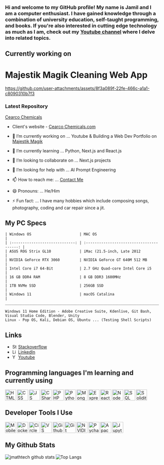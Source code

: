 ### Hi and welcome to my GitHub profile! My name is Jamil and I am a computer enthusiast. I have gained knowledge through a combination of university education, self-taught programming, and books. If you're also interested in cutting edge technology as much as I am, check out my <a href="https://www.youtube.com/channel/UCa188a_sfeGL69KswFdP1tA?sub_confirmation=1">Youtube channel</a> where I delve into related topics.

## Currently working on
# Majestik Magik Cleaning Web App
https://github.com/user-attachments/assets/8f3a089f-22fe-466c-a1a1-c8090310b7f3


### Latest Repository
<a href="https://github.com/jmathtech/Cearco">Cearco Chemicals</a>
- Client's website - <a href="https://www.cearcochemicals.com">Cearco Chemicals.com</a>

- 🔭 I’m currently working on ... Youtube & Building a Web Dev Portfolio on [Majestik Magik](https://www.majestikmagik.com)
- 🌱 I’m currently learning ... Python, Next.js and React.js
- 👯 I’m looking to collaborate on ... Next.js projects
- 🤔 I’m looking for help with ... AI Prompt Engineering
- 📫 How to reach me: ... [Contact Me](mailto:jamil.matheny@majestikmagik.com)
- 😄 Pronouns: ... He/Him
- ⚡ Fun fact: ... I have many hobbies which include composing songs, photography, coding and car repair since a jit.

## My PC Specs
```
| Windows OS                      | MAC OS                                    |
| :-----------------------------: | :---------------------------------------: | 
| ASUS ROG Strix GL10             | iMac (21.5-inch, Late 2012                |
| NVIDIA GeForce RTX 3060         | NVIDIA GeForce GT 640M 512 MB             |
| Intel Core i7 64-Bit            | 2.7 GHz Quad-core Intel Core i5           | 
| 16 GB DDR4 RAM                  | 8 GB DDR3 1600MHz                         |
| 1TB NVMe SSD                    | 256GB SSD                                 |
| Windows 11                      | macOS Catalina                            |
_______________________________________________________________________________

Windows 11 Home Edition - Adobe Creative Suite, Kdenlive, Git Bash, Visual Studio Code, Blender, Unity
Linux - Pop OS, Kali, Debian OS, Ubuntu ... (Testing Shell Scripts)
```

## Links
- <img align="left" alt="Stackoverflow" width="16" src="https://upload.wikimedia.org/wikipedia/commons/thumb/e/ef/Stack_Overflow_icon.svg/240px-Stack_Overflow_icon.svg.png" />[Stackoverflow](https://stackoverflow.com/users/12920349/jamil-matheny)
- <img align="left" alt="LinkedIn" width="16" src="https://upload.wikimedia.org/wikipedia/commons/thumb/8/81/LinkedIn_icon.svg/72px-LinkedIn_icon.svg.png" />[LinkedIn](https://www.linkedin.com/in/jamilmatheny)
- <img align="left" alt="Youtube" width="16" src="https://user-images.githubusercontent.com/36749450/182968966-11dcf53b-0565-4e33-b450-7a17602c2a7d.png" /> [Youtube](https://www.youtube.com/channel/UCa188a_sfeGL69KswFdP1tA)


## Programming languages I'm learning and currently using
<img align="left" alt="HTML" width="36px" src="https://user-images.githubusercontent.com/36749450/177061186-fae2ca56-0d6d-4b7e-82d4-b1994ffe0ac0.png" /> 
<img align="left" alt="CSS" width="36px" src="https://user-images.githubusercontent.com/36749450/177061183-be13e28c-8239-454c-89bb-305f167e4cd8.png" /> 
<img align="left" alt="JS" width="36px" src="https://user-images.githubusercontent.com/36749450/177061328-6beb2683-e60c-4aef-bc90-3b0266503df8.png" /> 
<img align="left" alt="C Sharp" width="36px" src="https://user-images.githubusercontent.com/36749450/177061419-531d23ef-ada9-4922-8c39-d9481b7c3225.svg" /> 
<img align="left" alt="PHP" width="36px" src="https://user-images.githubusercontent.com/36749450/177062060-d9001d61-4cd9-4b22-b101-3e682d547b8d.png" /> 
<img align="left" alt="Python" width="36px" src="https://user-images.githubusercontent.com/36749450/177064625-625d95f3-ff78-41dd-af73-b38a52e4030c.svg" /> 
<img align="left" alt="Mongo DB" width="36px" src="https://user-images.githubusercontent.com/36749450/177061842-11d38c3f-752c-42ea-a072-11a9ecafe357.svg" /> 
<img align="left" alt="Express JS" width="36px" src="https://user-images.githubusercontent.com/36749450/177061902-88c0a898-fc24-43a0-bb2f-8c9d0d6895ea.png" />
<img align="left" alt="React" width="36px" src="https://user-images.githubusercontent.com/36749450/177061333-c348936b-7aa6-4a3e-a408-c525d478f4e5.png" /> 
<img align="left" alt="Node JS" width="36px" src="https://user-images.githubusercontent.com/36749450/177061691-8238df72-82ec-4653-a371-f438dec89de4.png" /> 
<img align="left" alt="SQL" width="36px" src="https://user-images.githubusercontent.com/36749450/177061783-c6c445a0-a064-4094-a14f-7365cd955f01.png" /> 
<img align="left" alt="Solidity" width="36px" src="https://user-images.githubusercontent.com/36749450/177066400-d12ac619-17d1-408f-8d3b-d6eca3f0998b.svg" />

<br><br>

## Developer Tools I Use
<img align="left" alt="Mobile Dev" width="36px" src="https://user-images.githubusercontent.com/36749450/177062150-e0b37c76-ac6f-45b6-b82b-d565b2d79023.png" />
<img align="left" alt="Docker" width="36px" src="https://user-images.githubusercontent.com/36749450/177062468-6ec488a9-aa72-4ee6-adca-94c8c71df004.svg" />
<img align="left" alt="Circle CI" width="36px" src="https://user-images.githubusercontent.com/36749450/177062519-ef1b7a6f-54ca-4764-95a7-ab5097dd7fda.png" />
<img align="left" alt="VS Code" width="36px" src="https://user-images.githubusercontent.com/36749450/177062650-ef09b71f-8cc8-48be-b844-05b5856d4f1a.png" />
<img align="left" alt="Github" width="36px" src="https://user-images.githubusercontent.com/36749450/177064697-6a05b929-79ae-4bcd-aa27-6cdc4d181427.svg" />
<img align="left" alt="Git" width="36px" src="https://user-images.githubusercontent.com/36749450/177064788-1a7b909b-61f3-492e-8825-02d942af17d7.svg" />
<img align="left" alt="NVIDIA Cuda" width="36px" src="https://user-images.githubusercontent.com/36749450/177064930-66700e5e-0e5f-4e40-9f7b-ff6fa06b5d91.svg" />
<img align="left" alt="Pycharm" width="36px" src="https://user-images.githubusercontent.com/36749450/177065120-cc613933-0ba4-45f8-98cc-880156b73160.png" />
<img align="left" alt="Apache" width="36px" src="https://user-images.githubusercontent.com/36749450/177065683-326092db-6b32-4bec-af1f-fe0466634297.svg" />
<img align="left" alt="Jupyter Notebook" width="36px" src="https://user-images.githubusercontent.com/36749450/177435541-d937c664-166f-4285-8f85-0feb9db7bf6f.svg" />

<br><br>

## My Github Stats
<img align="left" alt="jmathtech github stats" src="https://github-readme-stats.vercel.app/api?username=jmathtech&show_icons=true&hide_border=true&hide=contribs&theme=darcula" /> 

![Top Langs](https://github-readme-stats.vercel.app/api/top-langs/?username=jmathtech&theme=darcula)
